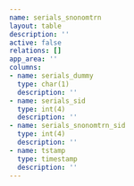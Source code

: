 ```yaml
---
name: serials_snonomtrn
layout: table
description: ''
active: false
relations: []
app_area: ''
columns:
- name: serials_dummy
  type: char(1)
  description: ''
- name: serials_sid
  type: int(4)
  description: ''
- name: serials_snonomtrn_sid
  type: int(4)
  description: ''
- name: tstamp
  type: timestamp
  description: ''
---
```


